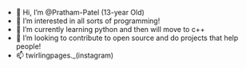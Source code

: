 - 👋 Hi, I’m @Pratham-Patel (13-year Old)
- 👀 I’m interested in all sorts of programming!
- 🌱 I’m currently learning python and then will move to c++
- 💞️ I’m looking to contribute to open source and do projects that help people!
- 📫 twirlingpages._(instagram)


